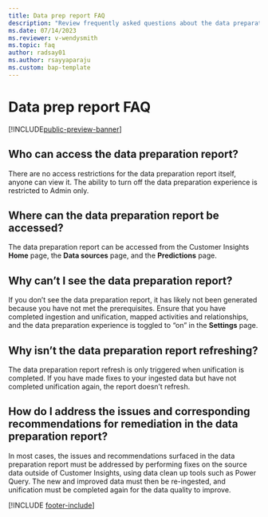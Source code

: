 ```yaml
---
title: Data prep report FAQ
description: "Review frequently asked questions about the data preparation report in Customer Insights."
ms.date: 07/14/2023
ms.reviewer: v-wendysmith
ms.topic: faq
author: radsay01
ms.author: rsayyaparaju 
ms.custom: bap-template
---
```


# Data prep report FAQ

[!INCLUDE[public-preview-banner](../../includes/public-preview-banner.md)]

## Who can access the data preparation report?

There are no access restrictions for the data preparation report itself, anyone can view it. The ability to turn off the data preparation experience is restricted to Admin only.

## Where can the data preparation report be accessed?

The data preparation report can be accessed from the Customer Insights **Home** page, the **Data sources** page, and the **Predictions** page.

## Why can’t I see the data preparation report?

If you don’t see the data preparation report, it has likely not been generated because you have not met the prerequisites. Ensure that you have completed ingestion and unification, mapped activities and relationships, and the data preparation experience is toggled to “on” in the  **Settings** page.

## Why isn’t the data preparation report refreshing?

The data preparation report refresh is only triggered when unification is completed. If you have made fixes to your ingested data but have not completed unification again, the report doesn’t refresh.

## How do I address the issues and corresponding recommendations for remediation in the data preparation report?

In most cases, the issues and recommendations surfaced in the data preparation report must be addressed by performing fixes on the source data outside of Customer Insights, using data clean up tools such as Power Query. The new and improved data must then be re-ingested, and unification must be completed again for the data quality to improve.

[!INCLUDE [footer-include](includes/footer-banner.md)]

